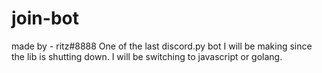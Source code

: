 # join-bot
made by - ritz#8888  One of the last discord.py bot I will be making since the lib is shutting down. I will be switching to javascript or golang.

